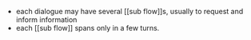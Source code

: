 - each dialogue may have several [[sub flow]]s, usually to request and inform information
- each [[sub flow]] spans only in a few turns. 